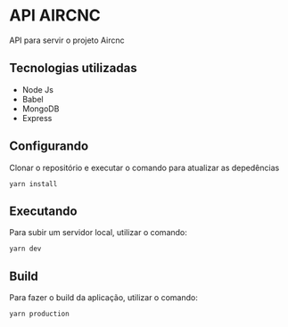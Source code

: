 # API AIRCNC
API para servir o projeto Aircnc

## Tecnologias utilizadas
- Node Js
- Babel
- MongoDB
- Express

## Configurando
Clonar o repositório e executar o comando para atualizar as depedências
```ssh
yarn install
```
## Executando
Para subir um servidor local, utilizar o comando:
```ssh
yarn dev
```
## Build
Para fazer o build da aplicação, utilizar o comando:
```ssh
yarn production
```
